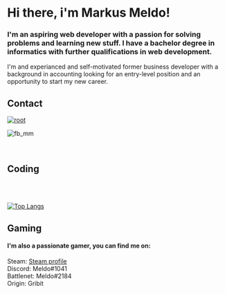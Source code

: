 <h1>Hi there, i'm Markus Meldo!</h1>

<h3>I'm an aspiring web developer with a passion for solving problems and learning new stuff. I have a bachelor degree in informatics with further qualifications in web development.</h3> 

I'm and experianced and self-motivated former business developer with a background in accounting looking for an entry-level position and an opportunity to start my new career.

<h2>Contact </h2>

<a href="www.linkedin.com/in/markus-meldo">
  
![root](https://user-images.githubusercontent.com/57542893/153623291-b86904ae-9811-41ea-8991-278eb42301ce.PNG)
  
</a>
  
![fb_mm](https://user-images.githubusercontent.com/57542893/153622894-9c1d9140-778e-4977-8552-8de153bad109.PNG)


<br/>

<h2>Coding </h2>
<br/>
<br/>


[![Top Langs](https://github-readme-stats.vercel.app/api/top-langs/?username=Meldoo&layout=compact&theme=radical)](https://github.com/Meldoo/github-readme-stats)

<h2>Gaming </h2>
  <h4>I'm also a passionate gamer, you can find me on:</h4>
Steam: <a href="https://steamcommunity.com/id/Meldo9000/">Steam profile</a>

<br/>
Discord: Meldo#1041
<br/>
Battlenet: Meldo#2184
<br/>
Origin: Gribit
